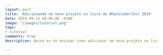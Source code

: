 ```yaml
---
layout: post
title: 'Adicionando um novo projeto na lista da #Hacktoberfest 2019'
date: 2019-09-24 08:00:00 -0300
image: "/images/tutorial.png"
tags:
- tutorial
comments: true
description: deixa eu te ensinar como adicionar um novo projeto na lista de 2019

---
```

